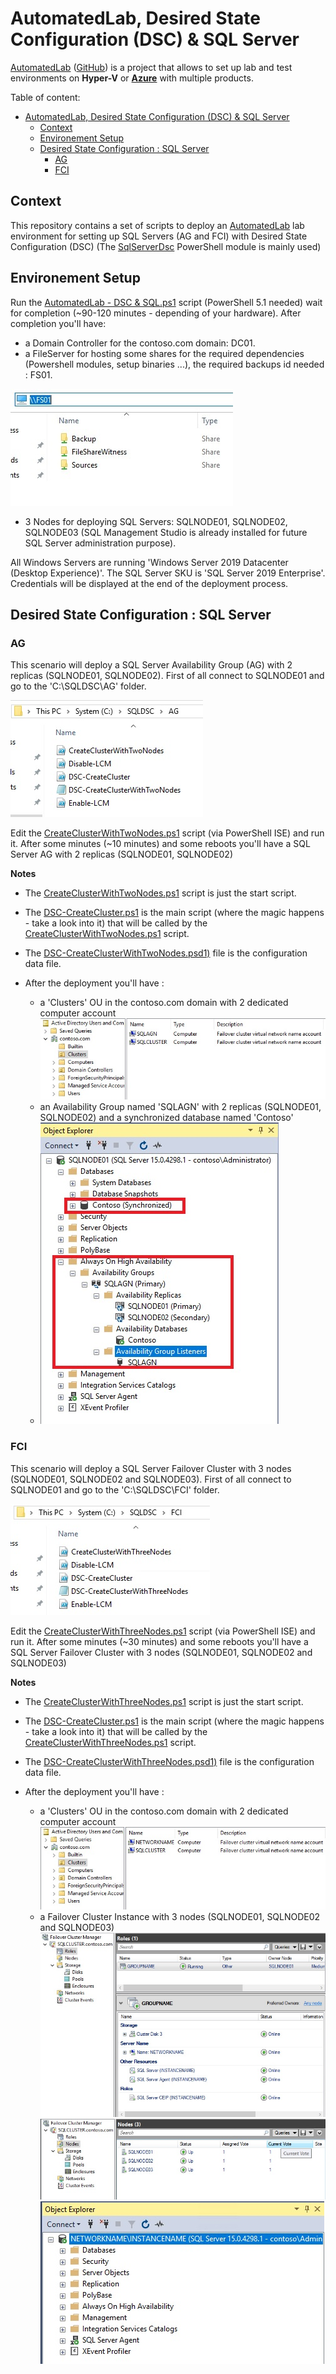 # AutomatedLab, Desired State Configuration (DSC) & SQL Server

[AutomatedLab](https://automatedlab.org) ([GitHub](https://github.com/AutomatedLab/AutomatedLab)) is a project that allows to set up lab and test environments on **Hyper-V** or **[Azure](https://portal.azure.com/)** with multiple products.

Table of content:
- [AutomatedLab, Desired State Configuration (DSC) \& SQL Server](#automatedlab-desired-state-configuration-dsc--sql-server)
  - [Context](#context)
  - [Environement Setup](#environement-setup)
  - [Desired State Configuration : SQL Server](#desired-state-configuration--sql-server)
    - [AG](#ag)
    - [FCI](#fci)

## Context

This repository contains a set of scripts to deploy an [AutomatedLab](https://automatedlab.org) lab environment for setting up SQL Servers (AG and FCI) with Desired State Configuration (DSC) (The [SqlServerDsc](https://github.com/dsccommunity/SqlServerDsc) PowerShell module is mainly used)


## Environement Setup 

Run the [AutomatedLab - DSC & SQL.ps1](AutomatedLab%20-%20DSC%20&%20SQL.ps1) script (PowerShell 5.1 needed) wait for completion (~90-120 minutes - depending of your hardware).
After completion you'll have:
* a Domain Controller for the contoso.com domain: DC01.
* a FileServer for hosting some shares for the required dependencies (Powershell modules, setup binaries ...), the required backups id needed : FS01. 

![](docs/fs01.jpg)
* 3 Nodes for deploying SQL Servers: SQLNODE01, SQLNODE02, SQLNODE03 (SQL Management Studio is already installed for future SQL Server administration purpose).

All Windows Servers are running 'Windows Server 2019 Datacenter (Desktop Experience)'. The SQL Server SKU is 'SQL Server 2019 Enterprise'. Credentials will be displayed at the end of the deployment process. 

## Desired State Configuration : SQL Server 

### AG

This scenario will deploy a SQL Server Availability Group (AG) with 2 replicas (SQLNODE01, SQLNODE02). First of all connect to SQLNODE01 and go to the 'C:\SQLDSC\AG' folder. 

![](docs/ag.jpg)

Edit the [CreateClusterWithTwoNodes.ps1](AG/CreateClusterWithTwoNodes.ps1) script (via PowerShell ISE) and run it. After some minutes (~10 minutes) and some reboots you'll have a SQL Server AG with 2 replicas (SQLNODE01, SQLNODE02) 

**Notes** 
* The [CreateClusterWithTwoNodes.ps1](AG/CreateClusterWithTwoNodes.ps1) script is just the start script.
* The [DSC-CreateCluster.ps1](AG/DSC-CreateCluster.ps1) is the main script (where the magic happens - take a look into it) that will be called by the [CreateClusterWithTwoNodes.ps1](AG/CreateClusterWithTwoNodes.ps1) script.
* The [DSC-CreateClusterWithTwoNodes.psd1)](AG/DSC-CreateClusterWithTwoNodes.psd1) file is the configuration data file.
* After the deployment you'll have :
  
  * a 'Clusters' OU in the contoso.com domain with 2 dedicated computer account
  ![](docs/clustersouag.jpg)
  * an Availability Group named 'SQLAGN' with 2 replicas (SQLNODE01, SQLNODE02) and a synchronized database named 'Contoso'
  * ![](docs/sqlagn.jpg)
  
### FCI 

This scenario will deploy a SQL Server Failover Cluster with 3 nodes (SQLNODE01, SQLNODE02 and SQLNODE03). First of all connect to SQLNODE01 and go to the 'C:\SQLDSC\FCI' folder. 

![](docs/fci.jpg)

Edit the [CreateClusterWithThreeNodes.ps1](FCI/CreateClusterWithThreeNodes.ps1) script (via PowerShell ISE) and run it. After some minutes (~30 minutes) and some reboots you'll have a SQL Server Failover Cluster with 3 nodes (SQLNODE01, SQLNODE02 and SQLNODE03) 

**Notes** 
* The [CreateClusterWithThreeNodes.ps1](FCI/CreateClusterWithThreeNodes.ps1) script is just the start script.
* The [DSC-CreateCluster.ps1](FCI/DSC-CreateCluster.ps1) is the main script (where the magic happens - take a look into it) that will be called by the [CreateClusterWithThreeNodes.ps1](FCI/CreateClusterWithThreeNodes.ps1) script.
* The [DSC-CreateClusterWithThreeNodes.psd1)](FCI/DSC-CreateClusterWithThreeNodes.psd1) file is the configuration data file.
* After the deployment you'll have :
  
  * a 'Clusters' OU in the contoso.com domain with 2 dedicated computer account
  ![](docs/clustersoufci.jpg)
  * a Failover Cluster Instance with 3 nodes (SQLNODE01, SQLNODE02 and SQLNODE03)
 ![](docs/cluadmin_1.jpg)
 ![](docs/cluadmin_2.jpg)
 ![](docs/sqlfci.jpg)
